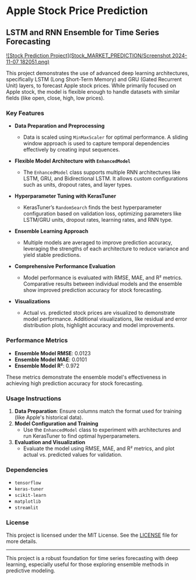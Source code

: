 # Apple Stock Price Prediction  
## LSTM and RNN Ensemble for Time Series Forecasting

[![Stock Prediction Project](Stock_MARKET_PREDICTION/Screenshot 2024-11-07 182051.png)](https://apple-stock-prediction-pranaykarvi.streamlit.app/)

This project demonstrates the use of advanced deep learning architectures, specifically LSTM (Long Short-Term Memory) and GRU (Gated Recurrent Unit) layers, to forecast Apple stock prices. While primarily focused on Apple stock, the model is flexible enough to handle datasets with similar fields (like open, close, high, low prices).

### Key Features
- **Data Preparation and Preprocessing**  
  - Data is scaled using `MinMaxScaler` for optimal performance. A sliding window approach is used to capture temporal dependencies effectively by creating input sequences.

- **Flexible Model Architecture with `EnhancedModel`**  
  - The `EnhancedModel` class supports multiple RNN architectures like LSTM, GRU, and Bidirectional LSTM. It allows custom configurations such as units, dropout rates, and layer types.

- **Hyperparameter Tuning with KerasTuner**  
  - KerasTuner’s `RandomSearch` finds the best hyperparameter configuration based on validation loss, optimizing parameters like LSTM/GRU units, dropout rates, learning rates, and RNN type.

- **Ensemble Learning Approach**  
  - Multiple models are averaged to improve prediction accuracy, leveraging the strengths of each architecture to reduce variance and yield stable predictions.

- **Comprehensive Performance Evaluation**  
  - Model performance is evaluated with RMSE, MAE, and R² metrics. Comparative results between individual models and the ensemble show improved prediction accuracy for stock forecasting.

- **Visualizations**  
  - Actual vs. predicted stock prices are visualized to demonstrate model performance. Additional visualizations, like residual and error distribution plots, highlight accuracy and model improvements.

### Performance Metrics
- **Ensemble Model RMSE**: 0.0123
- **Ensemble Model MAE**: 0.0101
- **Ensemble Model R²**: 0.972

These metrics demonstrate the ensemble model's effectiveness in achieving high prediction accuracy for stock forecasting.

### Usage Instructions
1. **Data Preparation**: Ensure columns match the format used for training (like Apple's historical data).
2. **Model Configuration and Training**  
   - Use the `EnhancedModel` class to experiment with architectures and run KerasTuner to find optimal hyperparameters.
3. **Evaluation and Visualization**  
   - Evaluate the model using RMSE, MAE, and R² metrics, and plot actual vs. predicted values for validation.

### Dependencies
- `tensorflow`
- `keras-tuner`
- `scikit-learn`
- `matplotlib`
- `streamlit`

### License
This project is licensed under the MIT License. See the [LICENSE](LICENSE) file for more details.

---

This project is a robust foundation for time series forecasting with deep learning, especially useful for those exploring ensemble methods in predictive modeling.



